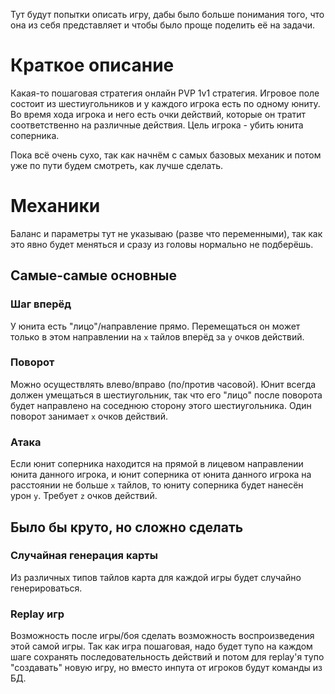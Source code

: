 Тут будут попытки описать игру, дабы было больше понимания того, что она из себя представляет и чтобы было проще поделить её на задачи.

# Краткое описание

Какая-то пошаговая стратегия онлайн PVP 1v1 стратегия. Игровое поле состоит из шестиугольников и у каждого игрока есть по одному юниту. Во время хода игрока и него есть очки действий, которые он тратит соответственно на различные действия. Цель игрока - убить юнита соперника.



Пока всё очень сухо, так как начнём с самых базовых механик и потом уже по пути будем смотреть, как лучше сделать.

# Механики

Баланс и параметры тут не указываю (разве что переменными), так как это явно будет меняться и сразу из головы нормально не подберёшь.

## Самые-самые основные

### Шаг вперёд

У юнита есть "лицо"/направление прямо. Перемещаться он может только в этом направлении на `x` тайлов вперёд за `y` очков действий.

### Поворот

Можно осуществлять влево/вправо (по/против часовой). Юнит всегда должен умещаться в шестиугольник, так что его "лицо" после поворота будет направлено на соседнюю сторону этого шестиугольника. Один поворот занимает `x` очков действий.

### Атака

Если юнит соперника находится на прямой в лицевом направлении юнита данного игрока, и юнит соперника от юнита данного игрока на расстоянии не больше `x` тайлов, то юниту соперника будет нанесён урон `y`. Требует `z` очков действий.

## Было бы круто, но сложно сделать

### Случайная генерация карты

Из различных типов тайлов карта для каждой игры будет случайно генерироваться.

### Replay игр

Возможность после игры/боя сделать возможность воспроизведения этой самой игры. Так как игра пошаговая, надо будет тупо на каждом шаге сохранять последовательность действий и потом для replay'я тупо "создавать" новую игру, но вместо инпута от игроков будут команды из БД.
